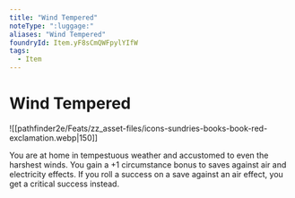 ```yaml
---
title: "Wind Tempered"
noteType: ":luggage:"
aliases: "Wind Tempered"
foundryId: Item.yF8sCmQWFpylYIfW
tags:
  - Item
---
```


# Wind Tempered
![[pathfinder2e/Feats/zz_asset-files/icons-sundries-books-book-red-exclamation.webp|150]]

You are at home in tempestuous weather and accustomed to even the harshest winds. You gain a +1 circumstance bonus to saves against air and electricity effects. If you roll a success on a save against an air effect, you get a critical success instead.

